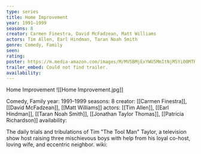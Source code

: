 ```yaml
---
type: series
title: Home Improvement
year: 1991–1999
seasons: 8
creator: Carmen Finestra, David McFadzean, Matt Williams
actors: Tim Allen, Earl Hindman, Taran Noah Smith
genre: Comedy, Family
seen:
rating: 
poster: https://m.media-amazon.com/images/M/MV5BMjExYWU5MmItNjM5Yi00MTRkLTg4MDMtZTNmNmE3OGQ4NjFlXkEyXkFqcGdeQXVyNTA4NzY1MzY@._V1_SX300.jpg
trailer_embed: Could not find trailer.
availability:
---
```

Home Improvement
![[Home Improvement.jpg]]

Comedy, Family
year: 1991–1999
seasons: 8
creator: [[Carmen Finestra]], [[David McFadzean]], [[Matt Williams]]
actors: [[Tim Allen]], [[Earl Hindman]], [[Taran Noah Smith]], [[Jonathan Taylor Thomas]], [[Patricia Richardson]]
availability:

The daily trials and tribulations of Tim "The Tool Man" Taylor, a television show host raising three mischievous boys with help from his loyal co-host, loving wife, and eccentric neighbor.
wiki: 


